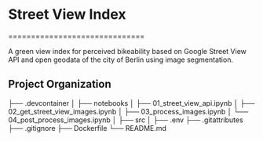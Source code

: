 # Street View Index
==============================

A green view index for perceived bikeability based on Google Street View API and open geodata of the city of Berlin using image segmentation.

Project Organization
------------

├── .devcontainer
│
├── notebooks
│   ├── 01_street_view_api.ipynb
│   ├── 02_get_street_view_images.ipynb
│   ├── 03_process_images.ipynb
│   └── 04_post_process_images.ipynb
│
├── src
│
├── .env
├── .gitattributes
├── .gitignore
├── Dockerfile
└── README.md
